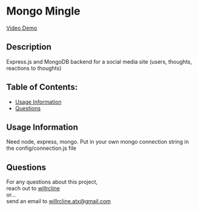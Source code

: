 # Mongo Mingle

[Video Demo](https://drive.google.com/file/d/1uRUElTuQE-SXrsWW6-dC3vD7NlksMLVO/view)

## Description
Express.js and MongoDB backend for a social media site (users, thoughts, reactions to thoughts)

## Table of Contents:
* [Usage Information](#usage-information)
* [Questions](#questions)

## Usage Information
Need node, express, mongo. Put in your own mongo connection string in the config/connection.js file

## Questions
For any questions about this project,  
reach out to [willrcline](https://github.com/willrcline)  
or...  
send an email to willrcline.atx@gmail.com